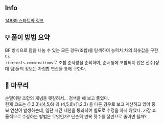 ## Info
<a href="https://www.acmicpc.net/problem/14889">
    14889 스타트와 링크
</a>

## 💡 풀이 방법 요약
BF 방식으로 팀을 나눌 수 있는 모든 경우(조합)를 탐색하여 능력치 차의 최솟값을 구한다.  
`itertools.combinations`로 조합 순서쌍을 순회하며, 순서쌍에 포함되지 않은 선수(상대 팀)들의 정보는 차집합 연산을 통해 구한다.

## 🙂 마무리
순열이랑 조합의 개념을 헷갈려서... 검색을 해 보고 풀었다.  
현재 코드는 (1,2,3)/(4,5,6) 과 (4,5,6)/(1,2,3) 을 다른 경우로 보고 계산하고 있어 중복 연산이 발생하는데, 일단 시간 제한을 통과하여 별도로 수정을 하지 않았다. 가장 효율적으로 수정하는 방법은 무엇인가? 단순히 반복 횟수를 절반으로 줄이면 될까?
